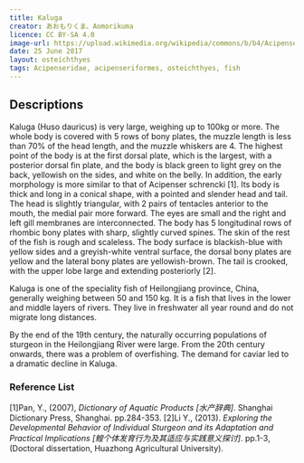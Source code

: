 ```yaml
---
title: Kaluga
creator: あおもりくま、Aomorikuma
licence: CC BY-SA 4.0
image-url: https://upload.wikimedia.org/wikipedia/commons/b/b4/Acipenseridae_Huso_dauricus_IMG_9995b.jpg
date: 25 June 2017
layout: osteichthyes
tags: Acipenseridae, acipenseriformes, osteichthyes, fish
---
```

## Descriptions

Kaluga (Huso dauricus) is very large, weighing up to 100kg or more. The whole body is covered with 5 rows of bony plates, the muzzle length is less than 70% of the head length, and the muzzle whiskers are 4. The highest point of the body is at the first dorsal plate, which is the largest, with a posterior dorsal fin plate, and the body is black green to light grey on the back, yellowish on the sides, and white on the belly. In addition, the early morphology is more similar to that of Acipenser schrencki [1]. Its body is thick and long in a conical shape, with a pointed and slender head and tail. The head is slightly triangular, with 2 pairs of tentacles anterior to the mouth, the medial pair more forward. The eyes are small and the right and left gill membranes are interconnected. The body has 5 longitudinal rows of rhombic bony plates with sharp, slightly curved spines. The skin of the rest of the fish is rough and scaleless. The body surface is blackish-blue with yellow sides and a greyish-white ventral surface, the dorsal bony plates are yellow and the lateral bony plates are yellowish-brown. The tail is crooked, with the upper lobe large and extending posteriorly [2].

Kaluga is one of the speciality fish of Heilongjiang province, China, generally weighing between 50 and 150 kg. It is a fish that lives in the lower and middle layers of rivers. They live in freshwater all year round and do not migrate long distances.

By the end of the 19th century, the naturally occurring populations of sturgeon in the Heilongjiang River were large. From the 20th century onwards, there was a problem of overfishing. The demand for caviar led to a dramatic decline in Kaluga.


### Reference List
[1]Pan, Y., (2007), _Dictionary of Aquatic Products [水产辞典]_. Shanghai Dictionary Press, Shanghai. pp.284-353.
[2]Li Y., (2013). _Exploring the Developmental Behavior of Individual Sturgeon and its Adaptation and Practical Implications [鳇个体发育行为及其适应与实践意义探讨]_. pp.1-3, (Doctoral dissertation, Huazhong Agricultural University).

